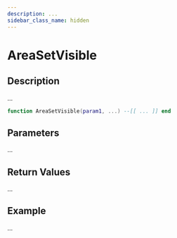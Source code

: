 ```yaml
---
description: ...
sidebar_class_name: hidden
---
```


# AreaSetVisible

## Description

...

```lua
function AreaSetVisible(param1, ...) --[[ ... ]] end
```

## Parameters

...

## Return Values

...

## Example

...

